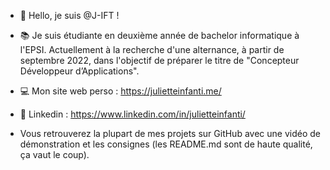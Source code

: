 - 👋 Hello, je suis @J-IFT !

- 📚 Je suis étudiante en deuxième année de bachelor informatique à l'EPSI. Actuellement à la recherche d'une alternance, à partir de septembre 2022, dans l'objectif de préparer le titre de "Concepteur Développeur d’Applications".

- 💻 Mon site web perso : https://julietteinfanti.me/

- 📎 Linkedin : https://www.linkedin.com/in/julietteinfanti/

- Vous retrouverez la plupart de mes projets sur GitHub avec une vidéo de démonstration et les consignes (les README.md sont de haute qualité, ça vaut le coup).
